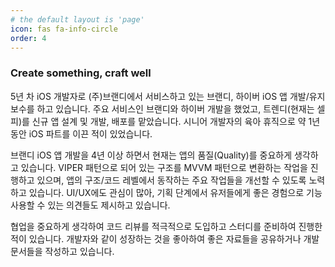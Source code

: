 ```yaml
---
# the default layout is 'page'
icon: fas fa-info-circle
order: 4
---
```


<!--
> Add Markdown syntax content to file `_tabs/about.md`{: .filepath } and it will show up on this page.
 {: .prompt-tip }
 -->

### Create something, craft well

<!--
**imjhk03/imjhk03** is a ✨ _special_ ✨ repository because its `README.md` (this file) appears on your GitHub profile.

Here are some ideas to get you started:

- 🔭 I’m currently working on ...
- 🌱 I’m currently learning ...
- 👯 I’m looking to collaborate on ...
- 🤔 I’m looking for help with ...
- 💬 Ask me about ...
- 📫 How to reach me: ...
- 😄 Pronouns: ...
- ⚡ Fun fact: ...
-->

5년 차 iOS 개발자로 (주)브랜디에서 서비스하고 있는 브랜디, 하이버 iOS 앱 개발/유지 보수를 하고 있습니다. 주요 서비스인 브랜디와 하이버 개발을 했었고, 트렌디(현재는 셀피)를 신규 앱 설계 및 개발, 배포를 맡았습니다. 시니어 개발자의 육아 휴직으로 약 1년 동안 iOS 파트를 이끈 적이 있었습니다.

브랜디 iOS 앱 개발을 4년 이상 하면서 현재는 앱의 품질(Quality)를 중요하게 생각하고 있습니다. VIPER 패턴으로 되어 있는 구조를 MVVM 패턴으로 변환하는 작업을 진행하고 있으며, 앱의 구조/코드 레벨에서 동작하는 주요 작업들을 개선할 수 있도록 노력하고 있습니다. UI/UX에도 관심이 많아, 기획 단계에서 유저들에게 좋은 경험으로 기능 사용할 수 있는 의견들도 제시하고 있습니다.

협업을 중요하게 생각하여 코드 리뷰를 적극적으로 도입하고 스터디를 준비하여 진행한 적이 있습니다. 개발자와 같이 성장하는 것을 좋아하여 좋은 자료들을 공유하거나 개발 문서들을 작성하고 있습니다.
